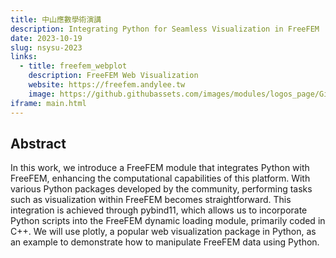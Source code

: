 ```yaml
---
title: 中山應數學術演講
description: Integrating Python for Seamless Visualization in FreeFEM
date: 2023-10-19
slug: nsysu-2023
links:
  - title: freefem_webplot
    description: FreeFEM Web Visualization
    website: https://freefem.andylee.tw
    image: https://github.githubassets.com/images/modules/logos_page/GitHub-Mark.png
iframe: main.html
---
```


## Abstract

In this work, we introduce a FreeFEM module that integrates Python with FreeFEM, enhancing the computational capabilities of this platform. With various Python packages developed by the community, performing tasks such as visualization within FreeFEM becomes straightforward. This integration is achieved through pybind11, which allows us to incorporate Python scripts into the FreeFEM dynamic loading module, primarily coded in C++. We will use plotly, a popular web visualization package in Python, as an example to demonstrate how to manipulate FreeFEM data using Python.
